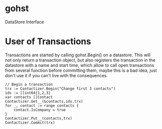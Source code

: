 gohst
=====

DataStore Interface


User of Transactions
====================

Transactions are started by calling gohst.Begin() on a datastore. This will not only return a transaction object, but also registers the transaction in the datastore with a name and start time, which allow to call open transactions from several function before committing them, maybe this is a bad idea, just don't use it if you can't live with the consequences.

```
// Begin a transaction
trx := Contactizer.Begin("Change first 3 contacts")
ids := []int64{1,2,3}
var contacts []Contact
Contactizer.Get__(&contacts,ids,trx)
for _, contact := range contacts {
	contact.IsCompany = true
}
Contactizer.Put__(contacts,trx)
Contactizer.Commit(trx)
```


